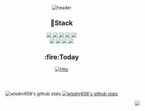 <div align="center">

![header](https://capsule-render.vercel.app/api?type=waving&color=auto&height=300&section=header&text=Wook's&nbsp;Code&fontSize=90)
  
  <h2>🔭Stack</h2>
  
  <img src="https://img.shields.io/badge/Java-007396?style=flat-square&logo=Java&logoColor=white"/>
  <img src="https://img.shields.io/badge/Spring Boot-6DB33F?style=flat-square&logo=Spring Boot&logoColor=white"/>
  <img src="https://img.shields.io/badge/MariaDB-003545?style=flat-square&logo=MariaDB&logoColor=white"/>
  <img src="https://img.shields.io/badge/MySQL-4479A1?style=flat-square&logo=MySQL&logoColor=white"/>
  <img src="https://img.shields.io/badge/Redis-DC382D?style=flat-square&logo=Redis&logoColor=white"/>
  <br/>
  <img src="https://img.shields.io/badge/HTML5-E34F26?style=flat-square&logo=HTML5&logoColor=white"/>
  <img src="https://img.shields.io/badge/JavaScript-F7DF1E?style=flat-square&logo=JavaScript&logoColor=white"/>
  <img src="https://img.shields.io/badge/Jquery-0769AD?style=flat-square&logo=Jquery&logoColor=white"/>
  <img src="https://img.shields.io/badge/CSS-1572B6?style=flat-square&logo=CSS&logoColor=white"/>

  <h2>:fire:Today</h2> 
  
[![Hits](https://hits.seeyoufarm.com/api/count/incr/badge.svg?url=https%3A%2F%2Fgithub.com%2Fwlsdnr658%2Fwlsdnr658&count_bg=%23637BE5&title_bg=%23555555&icon=&icon_color=%23E7E7E7&title=hits&edge_flat=false)](https://github.com/wlsdnr658)
  
  <br/><br/>
  
  ![wlsdnr658's github stats](https://github-readme-stats.vercel.app/api?username=wlsdnr658&show_icons=true)
[![wlsdnr658's github stats](https://github-readme-stats.vercel.app/api/top-langs/?username=wlsdnr658&show_icons=true&hide_border=true&title_color=004386&icon_color=004386&layout=compact)](https://github.com/wlsdnr658)
  
  <img align='right' src="http://mazassumnida.wtf/api/v2/generate_badge?boj=wlsdnr568">

<!--
**wlsdnr658/wlsdnr658** is a ✨ _special_ ✨ repository because its `README.md` (this file) appears on your GitHub profile.

Here are some ideas to get you started:

- 🔭 I’m currently working on ...
- 🌱 I’m currently learning ...
- 👯 I’m looking to collaborate on ...
- 🤔 I’m looking for help with ...
- 💬 Ask me about ...
- 📫 How to reach me: ...
- 😄 Pronouns: ...
- ⚡ Fun fact: ...
-->
  
</div>
